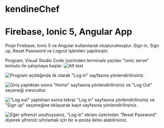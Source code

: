 # kendineChef
# Firebase, Ionic 5, Angular App
Proje Firebase, Ionic 5 ve Angular kullanılarak oluşturulmuştur. Sign in, Sign up, Reset Password ve Logout işlemleri yapılmıştır.

Program, Visual Studio Code üzerinden terminale yazılan "ionic serve" komutu ile çalışmaya başlar.
![Alt text](https://i.imgur.com/dBTx0CF.png)

![Program açıldığında ilk olarak "Log in" sayfasına yönlendirilirsiniz.](https://i.imgur.com/j68Dg7v.png)

![Giriş yaptıktan sonra "Home" sayfasına yönlendirilirsiniz ve "Log Out" seçeneği mevcuttur.](https://i.imgur.com/j68Dg7v.png)

!["Log out" yaptıktan sonra tekrar "Log in" sayfasına yönlendirilirsiniz ve "Sign up" seçeneğine tıklayarak kayıt sayfasına yönlendirilirsiniz.](https://i.imgur.com/MxdHmrT.png)

![Eğer şifrenizi unuttuysanız, "Log in" ekranı üzerinden "Reset Password" diyerek şifrenizi sıfırlamak için bir e-posta iletisi alabilirsiniz.](https://i.imgur.com/8dC9XGS.png)
